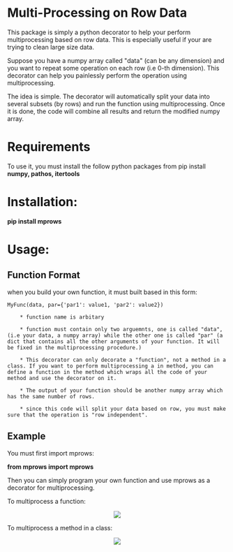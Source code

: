 # Multi-Processing on Row Data
This package is simply a python decorator to help your perform multiprocessing based on row data. This is especially useful if your are trying to clean large size data.

Suppose you have a numpy array called "data" (can be any dimension) and you want to repeat some operation on each row (i.e 0-th dimension). This decorator can help you painlessly perform the operation using multiprocessing.

The idea is simple. The decorator will automatically split your data into several subsets (by rows) and run the function using multiprocessing. Once it is done, the code will combine all results and return the modified numpy array. 

# Requirements
To use it, you must install the follow python packages from pip install  
**numpy, pathos, itertools**

# Installation:

**pip install mprows** 

# Usage:
## Function Format
when you build your own function, it must built based in this form:

    MyFunc(data, par={'par1': value1, 'par2': value2})

        * function name is arbitary

        * function must contain only two arguemnts, one is called "data", (i.e your data, a numpy array) while the other one is called "par" (a dict that contains all the other arguments of your function. It will be fixed in the multiprocessing procedure.)
 
        * This decorator can only decorate a "function", not a method in a class. If you want to perform multiprocessing a in method, you can define a function in the method which wraps all the code of your method and use the decorator on it.  

        * The output of your function should be another numpy array which has the same number of rows.  

        * since this code will split your data based on row, you must make sure that the operation is "row independent".

## Example
You must first import mprows:  

**from mprows import mprows**   

Then you can simply program your own function and use mprows as a decorator for multiprocessing. 

To multiprocess a function:
<p align="center">
<img src="./img/func.png">
</p>  

To multiprocess a method in a class:
<p align="center">
<img src="./img/class.png">
</p>